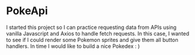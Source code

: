 # PokeApi
I started this project so I can practice requesting data from APIs using vanilla Javascript and Axios to handle fetch requests.
In this case, I wanted to see if I could render some Pokemon sprites and give them all button handlers.
In time I would like to build a nice Pokedex : )
